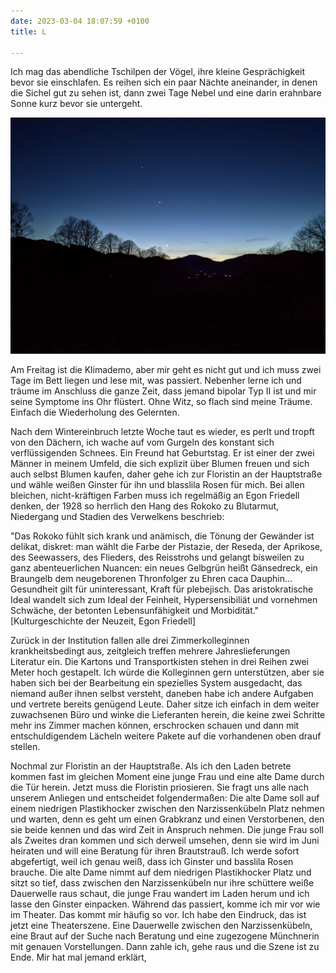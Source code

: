```yaml
---
date: 2023-03-04 18:07:59 +0100
title: L

---
```

Ich mag das abendliche Tschilpen der Vögel, ihre kleine Gesprächigkeit bevor sie einschlafen. Es reihen sich ein paar Nächte aneinander, in denen die Sichel gut zu sehen ist, dann zwei Tage Nebel und eine darin erahnbare Sonne kurz bevor sie untergeht.

![](/uploads/nacht-1.jpg)

Am Freitag ist die Klimademo, aber mir geht es nicht gut und ich muss zwei Tage im Bett liegen und lese mit, was passiert. Nebenher lerne ich und träume im Anschluss die ganze Zeit, dass jemand bipolar Typ II ist und mir seine Symptome ins Ohr flüstert. Ohne Witz, so flach sind meine Träume. Einfach die Wiederholung des Gelernten. 

Nach dem Wintereinbruch letzte Woche taut es wieder, es perlt und tropft von den Dächern, ich wache auf vom Gurgeln des konstant sich verflüssigenden Schnees. Ein Freund hat Geburtstag. Er ist einer der zwei Männer in meinem Umfeld, die sich explizit über Blumen freuen und sich auch selbst Blumen kaufen, daher gehe ich zur Floristin an der Hauptstraße und wähle weißen Ginster für ihn und blasslila Rosen für mich. Bei allen bleichen, nicht-kräftigen Farben muss ich regelmäßig an Egon Friedell denken, der 1928 so herrlich den Hang des Rokoko zu Blutarmut, Niedergang und Stadien des Verwelkens beschrieb:

"Das Rokoko fühlt sich krank und anämisch, die Tönung der Gewänder ist delikat, diskret: man wählt die Farbe der Pistazie, der Reseda, der Aprikose, des Seewassers, des Flieders, des Reisstrohs und gelangt bisweilen zu ganz abenteuerlichen Nuancen: ein neues Gelbgrün heißt Gänsedreck, ein Braungelb dem neugeborenen Thronfolger zu Ehren caca Dauphin... Gesundheit gilt für uninteressant, Kraft für plebejisch. Das aristokratische Ideal wandelt sich zum Ideal der Feinheit, Hypersensibiliät und vornehmen Schwäche, der betonten Lebensunfähigkeit und Morbidität."  
\[Kulturgeschichte der Neuzeit, Egon Friedell\]

Zurück in der Institution fallen alle drei Zimmerkolleginnen krankheitsbedingt aus, zeitgleich treffen mehrere Jahreslieferungen Literatur ein. Die Kartons und Transportkisten stehen in drei Reihen zwei Meter hoch gestapelt. Ich würde die Kolleginnen gern unterstützen, aber sie haben sich bei der Bearbeitung ein spezielles System ausgedacht, das niemand außer ihnen selbst versteht, daneben habe ich andere Aufgaben und vertrete bereits genügend Leute. Daher sitze ich einfach in dem weiter zuwachsenen Büro und winke die Lieferanten herein, die keine zwei Schritte mehr ins Zimmer machen können, erschrocken schauen und dann mit entschuldigendem Lächeln weitere Pakete auf die vorhandenen oben drauf stellen.  
  
Nochmal zur Floristin an der Hauptstraße. Als ich den Laden betrete kommen fast im gleichen Moment eine junge Frau und eine alte Dame durch die Tür herein. Jetzt muss die Floristin priosieren. Sie fragt uns alle nach unserem Anliegen und entscheidet folgendermaßen: Die alte Dame soll auf einem niedrigen Plastikhocker zwischen den Narzissenkübeln Platz nehmen und warten, denn es geht um einen Grabkranz und einen Verstorbenen, den sie beide kennen und das wird Zeit in Anspruch nehmen. Die junge Frau soll als Zweites dran kommen und sich derweil umsehen, denn sie wird im Juni heiraten und will eine Beratung für ihren Brautstrauß. Ich werde sofort abgefertigt, weil ich genau weiß, dass ich Ginster und basslila Rosen brauche. Die alte Dame nimmt auf dem niedrigen Plastikhocker Platz und sitzt so tief, dass zwischen den Narzissenkübeln nur ihre schüttere weiße Dauerwelle raus schaut, die junge Frau wandert im Laden herum und ich lasse den Ginster einpacken. Während das passiert, komme ich mir vor wie im Theater. Das kommt mir häufig so vor. Ich habe den Eindruck, das ist jetzt eine Theaterszene. Eine Dauerwelle zwischen den Narzissenkübeln, eine Braut auf der Suche nach Beratung und eine zugezogene Münchnerin mit genauen Vorstellungen. Dann zahle ich, gehe raus und die Szene ist zu Ende. Mir hat mal jemand erklärt, 